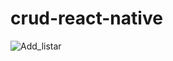 # crud-react-native


![Add_listar](https://user-images.githubusercontent.com/3504902/97648758-4f8a0900-1a34-11eb-8f83-5dcaa6c7ca12.gif)

